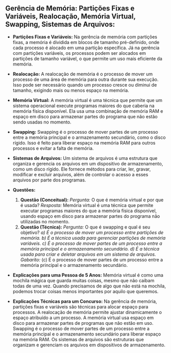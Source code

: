 ## **Gerência de Memória: Partições Fixas e Variáveis, Realocação, Memória Virtual, Swapping, Sistemas de Arquivos:**

- **Partições Fixas e Variáveis:** Na gerência de memória com partições fixas, a memória é dividida em blocos de tamanho pré-definido, onde cada processo é alocado em uma partição específica. Já na gerência com partições variáveis, os processos podem ser alocados em partições de tamanho variável, o que permite um uso mais eficiente da memória.
    
- **Realocação:** A realocação de memória é o processo de mover um processo de uma área de memória para outra durante sua execução. Isso pode ser necessário quando um processo cresce ou diminui de tamanho, exigindo mais ou menos espaço na memória.
    
- **Memória Virtual:** A memória virtual é uma técnica que permite que um sistema operacional execute programas maiores do que caberia na memória física disponível. Ela usa uma combinação de memória RAM e espaço em disco para armazenar partes do programa que não estão sendo usadas no momento.
    
- **Swapping:** Swapping é o processo de mover partes de um processo entre a memória principal e o armazenamento secundário, como o disco rígido. Isso é feito para liberar espaço na memória RAM para outros processos e evitar a falta de memória.
    
- **Sistemas de Arquivos:** Um sistema de arquivos é uma estrutura que organiza e gerencia os arquivos em um dispositivo de armazenamento, como um disco rígido. Ele fornece métodos para criar, ler, gravar, modificar e excluir arquivos, além de controlar o acesso a esses arquivos por parte dos programas.
    
- **Questões:**
    
    1. **Questão (Conceitual):** _Pergunta:_ O que é memória virtual e por que é usada? _Resposta:_ Memória virtual é uma técnica que permite executar programas maiores do que a memória física disponível, usando espaço em disco para armazenar partes do programa não utilizadas no momento.
    2. **Questão (Técnica):** _Pergunta:_ O que é swapping e qual é seu objetivo? _a) É o processo de mover um processo entre partições de memória._ _b) É a técnica usada para gerenciar partições de memória variáveis._ _c) É o processo de mover partes de um processo entre a memória principal e o armazenamento secundário._ _d) É a técnica usada para criar e deletar arquivos em um sistema de arquivos._ _Gabarito:_ (c) É o processo de mover partes de um processo entre a memória principal e o armazenamento secundário.
- **Explicações para uma Pessoa de 5 Anos:** Memória virtual é como uma mochila mágica que guarda muitas coisas, mesmo que não caibam todas de uma vez. Quando precisamos de algo que não está na mochila, podemos trocar coisas menos importantes por aquilo que queremos.
    
- **Explicações Técnicas para um Concurso:** Na gerência de memória, partições fixas e variáveis são técnicas para alocar espaço para processos. A realocação de memória permite ajustar dinamicamente o espaço atribuído a um processo. A memória virtual usa espaço em disco para armazenar partes de programas que não estão em uso. Swapping é o processo de mover partes de um processo entre a memória principal e o armazenamento secundário para liberar espaço na memória RAM. Os sistemas de arquivos são estruturas que organizam e gerenciam os arquivos em dispositivos de armazenamento.